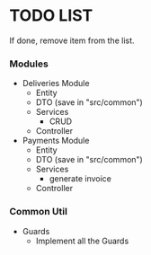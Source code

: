 # TODO LIST
If done, remove item from the list.
### Modules
- Deliveries Module
  - Entity
  - DTO (save in "src/common")
  - Services
    - CRUD
  - Controller
- Payments Module
  - Entity
  - DTO (save in "src/common")
  - Services
    - generate invoice
  - Controller

### Common Util
- Guards   
  - Implement all the Guards
